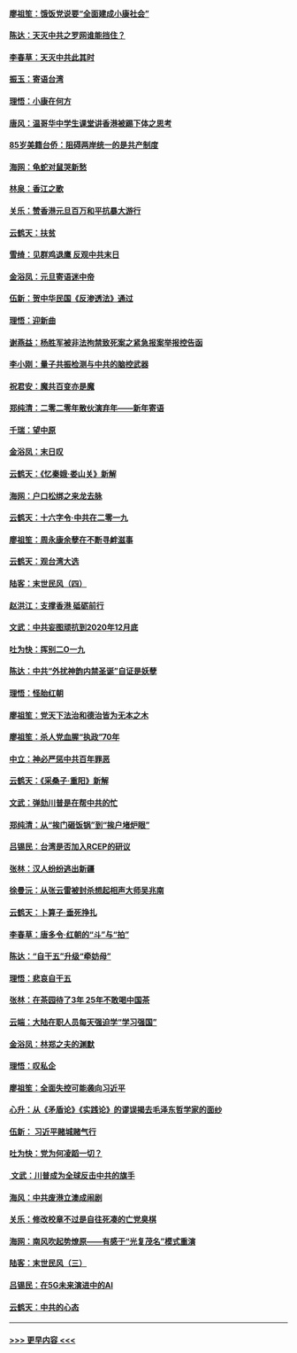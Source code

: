 #### [廖祖笙：饿饭党说要“全面建成小康社会”](../pages/nsc993/n11767482.md?t=01042344) 
#### [陈达：天灭中共之罗网谁能挡住？](../pages/nsc993/n11767465.md?t=01042344) 
#### [李春草：天灭中共此其时](../pages/nsc993/n11767452.md?t=01042344) 
#### [振玉：寄语台湾](../pages/nsc993/n11767432.md?t=01042344) 
#### [理悟：小康在何方](../pages/nsc993/n11767394.md?t=01042344) 
#### [唐风：温哥华中学生课堂讲香港被踢下体之思考](../pages/nsc993/n11766848.md?t=01042344) 
#### [85岁美籍台侨：阻碍两岸统一的是共产制度](../pages/nsc993/n11765043.md?t=01042344) 
#### [海网：龟蛇对鼠哭新愁](../pages/nsc993/n11764895.md?t=01042344) 
#### [林泉：香江之歌](../pages/nsc993/n11764415.md?t=01042344) 
#### [关乐：赞香港元旦百万和平抗暴大游行](../pages/nsc993/n11764382.md?t=01042344) 
#### [云鹤天：扶贫](../pages/nsc993/n11764245.md?t=01042344) 
#### [雪绮：见群鸡退鹰  反观中共末日](../pages/nsc993/n11762112.md?t=01042344) 
#### [金浴凤：元旦寄语迷中帝](../pages/nsc993/n11761788.md?t=01042344) 
#### [伍新：贺中华民国《反渗透法》通过](../pages/nsc993/n11761994.md?t=01042344) 
#### [理悟：迎新曲](../pages/nsc993/n11761152.md?t=01042344) 
#### [谢燕益：杨胜军被非法拘禁致死案之紧急报案举报控告函](../pages/nsc993/n11756134.md?t=01042344) 
#### [李小刚：量子共振检测与中共的脑控武器](../pages/nsc993/n11754518.md?t=01042344) 
#### [祝君安：魔共百变亦是魔](../pages/nsc993/n11754469.md?t=01042344) 
#### [郑纯清：二零二零年散伙演弃年——新年寄语](../pages/nsc993/n11754195.md?t=01042344) 
#### [千瑞：望中原](../pages/nsc993/n11754159.md?t=01042344) 
#### [金浴凤：末日叹](../pages/nsc993/n11752359.md?t=01042344) 
#### [云鹤天：《忆秦娥‧娄山关》新解](../pages/nsc993/n11752348.md?t=01042344) 
#### [海网：户口松绑之来龙去脉](../pages/nsc993/n11752328.md?t=01042344) 
#### [云鹤天：十六字令‧中共在二零一九](../pages/nsc993/n11752305.md?t=01042344) 
#### [廖祖笙：周永康余孽在不断寻衅滋事](../pages/nsc993/n11751013.md?t=01042344) 
#### [云鹤天：观台湾大选](../pages/nsc993/n11751007.md?t=01042344) 
#### [陆客：末世民风（四）](../pages/nsc993/n11749203.md?t=01042344) 
#### [赵洪江：支撑香港 砥砺前行](../pages/nsc993/n11748482.md?t=01042344) 
#### [文武：中共妄图顽抗到2020年12月底](../pages/nsc993/n11748446.md?t=01042344) 
#### [吐为快：挥别二O一九](../pages/nsc993/n11748411.md?t=01042344) 
#### [陈达：中共“外扰神韵内禁圣诞”自证是妖孽](../pages/nsc993/n11748226.md?t=01042344) 
#### [理悟：怪胎红朝](../pages/nsc993/n11748206.md?t=01042344) 
#### [廖祖笙：党天下法治和德治皆为无本之木](../pages/nsc993/n11748135.md?t=01042344) 
#### [廖祖笙：杀人党血腥“执政”70年](../pages/nsc993/n11745144.md?t=01042344) 
#### [中立：神必严惩中共百年罪恶](../pages/nsc993/n11744970.md?t=01042344) 
#### [云鹤天：《采桑子‧重阳》新解](../pages/nsc993/n11744948.md?t=01042344) 
#### [文武：弹劾川普是在帮中共的忙](../pages/nsc993/n11744758.md?t=01042344) 
#### [郑纯清：从“挨门砸饭锅”到“挨户堵炉眼”](../pages/nsc993/n11744745.md?t=01042344) 
#### [吕锡民：台湾是否加入RCEP的研议](../pages/nsc993/n11744701.md?t=01042344) 
#### [张林：汉人纷纷逃出新疆](../pages/nsc993/n11743530.md?t=01042344) 
#### [徐曼沅：从张云雷被封杀想起相声大师吴兆南](../pages/nsc993/n11741816.md?t=01042344) 
#### [云鹤天：卜算子‧垂死挣扎](../pages/nsc993/n11739956.md?t=01042344) 
#### [李春草：唐多令‧红朝的“斗”与“拍”](../pages/nsc993/n11739830.md?t=01042344) 
#### [陈达：“自干五”升级“牵妨母”](../pages/nsc993/n11739724.md?t=01042344) 
#### [理悟：悲哀自干五](../pages/nsc993/n11739547.md?t=01042344) 
#### [张林：在茶园待了3年 25年不敢喝中国茶](../pages/nsc993/n11739240.md?t=01042344) 
#### [云端：大陆在职人员每天强迫学“学习强国”](../pages/nsc993/n11738735.md?t=01042344) 
#### [金浴凤：林郑之夫的渊默](../pages/nsc993/n11737735.md?t=01042344) 
#### [理悟：叹私企](../pages/nsc993/n11737715.md?t=01042344) 
#### [廖祖笙：全面失控可能袭向习近平](../pages/nsc993/n11737704.md?t=01042344) 
#### [心升：从《矛盾论》《实践论》的谬误揭去毛泽东哲学家的面纱](../pages/nsc993/n11736962.md?t=01042344) 
#### [伍新： 习近平赌城赌气行](../pages/nsc993/n11736929.md?t=01042344) 
#### [吐为快：党为何凌蹈一切？](../pages/nsc993/n11736915.md?t=01042344) 
#### [ 文武：川普成为全球反击中共的旗手](../pages/nsc993/n11736882.md?t=01042344) 
#### [海风：中共废港立澳成闹剧](../pages/nsc993/n11735857.md?t=01042344) 
#### [关乐：修改校章不过是自往死凑的亡党臭棋](../pages/nsc993/n11735097.md?t=01042344) 
#### [海网：南风吹起势燎原——有感于“光复茂名”模式重演](../pages/nsc993/n11732308.md?t=01042344) 
#### [陆客：末世民风（三）](../pages/nsc993/n11732211.md?t=01042344) 
#### [吕锡民：在5G未来演进中的AI](../pages/nsc993/n11730010.md?t=01042344) 
#### [云鹤天：中共的心态](../pages/nsc993/n11729906.md?t=01042344) 

----
#### [ >>> 更早内容 <<< ](../indexes/nsc993-earlier.md)
